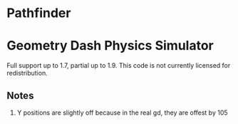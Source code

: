 # Pathfinder
# Geometry Dash Physics Simulator

Full support up to 1.7, partial up to 1.9. This code is not currently licensed for redistribution. 

## Notes

1. Y positions are slightly off because in the real gd, they are offest by 105